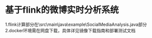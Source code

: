 # 基于flink的微博实时分析系统
1.flink计算部分在\src\main\java\example\SocialMediaAnalysis.java部分  
2.docker环境需在网盘下载，具体详见镜像下载指南和部署测试文档
